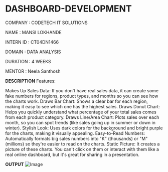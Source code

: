 # DASHBOARD-DEVELOPMENT

COMPANY : CODETECH IT SOLUTIONS

NAME : MANSI LOKHANDE

INTERN ID : CT04DN1466

DOMAIN : DATA ANALYSIS

DURATION : 4 WEEKS

MENTOR : Neela Santhosh

**DESCRIPTION**
Features:

Makes Up Sales Data: If you don't have real sales data, it can create some fake numbers for regions, product types, and months so you can see how the charts work.
Draws Bar Chart: Shows a clear bar for each region, making it easy to see which one has the highest sales.
Draws Donut Chart: Helps you quickly understand what percentage of your total sales comes from each product category.
Draws Line/Area Chart: Plots sales over each month, so you can spot trends (like sales going up in summer or down in winter).
Stylish Look: Uses dark colors for the background and bright purple for the charts, making it visually appealing.
Easy-to-Read Numbers: Automatically formats big sales numbers into "K" (thousands) or "M" (millions) so they're easier to read on the charts.
Static Picture: It creates a picture of these charts. You can't click on them or interact with them like a real online dashboard, but it's great for sharing in a presentation.

**OUTPUT**
![Image](https://github.com/user-attachments/assets/7106b1c5-8734-415e-9c26-e2ffe4c7bdd5)
